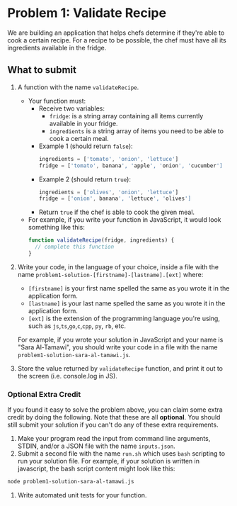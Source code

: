 # Problem 1: Validate Recipe

We are building an application that helps chefs determine if they're able to cook a certain recipe. For a recipe to be possible, the chef must have all its ingredients available in the fridge.

## What to submit

1. A function with the name `validateRecipe`.
    - Your function must:
      - Receive two variables:
        - `fridge`: is a string array containing all items currently available in your fridge.
        - `ingredients` is a string array of items you need to be able to cook a certain meal.
      - Example 1 (should return `false`):
        ```js
        ingredients = ['tomato', 'onion', 'lettuce']
        fridge = ['tomato', banana', 'apple', 'onion', 'cucumber']
        ```
      - Example 2 (should return `true`):
        ```js
        ingredients = ['olives', 'onion', 'lettuce']
        fridge = ['onion', banana', 'lettuce', 'olives']
        ```
      - Return `true` if the chef is able to cook the given meal.
    - For example, if you write your function in JavaScript, it would look something like this:
      ```js
      function validateRecipe(fridge, ingredients) {
        // complete this function
      }
      ```

1. Write your code, in the language of your choice, inside a file with the name `problem1-solution-[firstname]-[lastname].[ext]` where:
    - `[firstname]` is your first name spelled the same as you wrote it in the application form.
    - `[lastname]` is your last name spelled the same as you wrote it in the application form.
    - `[ext]` is the extension of the programming language you're using, such as `js`,`ts`,`go`,`c`,`cpp`, `py`, `rb`, etc.
    
    For example, if you wrote your solution in JavaScript and your name is "Sara Al-Tamawi", you should write your code in a file with the name `problem1-solution-sara-al-tamawi.js`.

1. Store the value returned by `validateRecipe` function, and print it out to the screen (i.e. console.log in JS).

### Optional Extra Credit

If you found it easy to solve the problem above, you can claim some extra credit by doing the following. Note that these are all **optional**. You should still submit your solution if you can't do any of these extra requirements.

1. Make your program read the input from command line arguments, STDIN, and/or a JSON file with the name `inputs.json`.
1. Submit a second file with the name `run.sh` which uses `bash` scripting to run your solution file. For example, if your solution is written in javascript, the bash script content might look like this:

  ```bash
  node problem1-solution-sara-al-tamawi.js
  ```
1. Write automated unit tests for your function.
